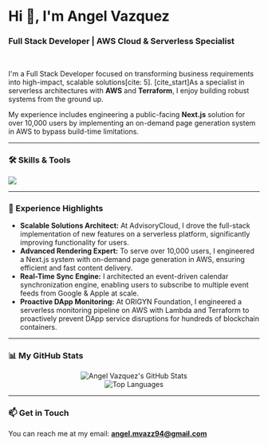# Hi 👋, I'm Angel Vazquez
### Full Stack Developer | AWS Cloud & Serverless Specialist

<br>

I'm a Full Stack Developer focused on transforming business requirements into high-impact, scalable solutions[cite: 5]. [cite_start]As a specialist in serverless architectures with **AWS** and **Terraform**, I enjoy building robust systems from the ground up.

My experience includes engineering a public-facing **Next.js** solution for over 10,000 users by implementing an on-demand page generation system in AWS to bypass build-time limitations.

---

### 🛠️ Skills & Tools

<p align="left">
  <a href="https://skillicons.dev">
    <img src="https://skillicons.dev/icons?i=js,ts,react,nextjs,reactnative,html,css,nodejs,express,graphql,python,mongodb,aws,terraform,langchain,motoko" />
  </a>
</p>

---

### 🚀 Experience Highlights

- **Scalable Solutions Architect:** At AdvisoryCloud, I drove the full-stack implementation of new features on a serverless platform, significantly improving functionality for users.
- **Advanced Rendering Expert:** To serve over 10,000 users, I engineered a Next.js system with on-demand page generation in AWS, ensuring efficient and fast content delivery.
- **Real-Time Sync Engine:** I architected an event-driven calendar synchronization engine, enabling users to subscribe to multiple event feeds from Google & Apple at scale.
- **Proactive DApp Monitoring:** At ORIGYN Foundation, I engineered a serverless monitoring pipeline on AWS with Lambda and Terraform to proactively prevent DApp service disruptions for hundreds of blockchain containers.

---

### 📊 My GitHub Stats

<p align="center">
  <img align="center" src="https://github-readme-stats.vercel.app/api?username=angelvazz&show_icons=true&theme=radical" alt="Angel Vazquez's GitHub Stats" />
  <br>
  <img align="center" src="https://github-readme-stats.vercel.app/api/top-langs/?username=angelvazz&layout=compact&theme=radical" alt="Top Languages" />
</p>

---

### 📫 Get in Touch

You can reach me at my email: **angel.mvazz94@gmail.com** 
<!--
**angelvazz/angelvazz** is a ✨ _special_ ✨ repository because its `README.md` (this file) appears on your GitHub profile.

Here are some ideas to get you started:

- 🔭 I’m currently working on ...
- 🌱 I’m currently learning ...
- 👯 I’m looking to collaborate on ...
- 🤔 I’m looking for help with ...
- 💬 Ask me about ...
- 📫 How to reach me: ...
- 😄 Pronouns: ...
- ⚡ Fun fact: ...
-->
